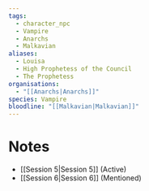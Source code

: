 ```yaml
---
tags:
  - character_npc
  - Vampire
  - Anarchs
  - Malkavian
aliases:
  - Louisa
  - High Prophetess of the Council
  - The Prophetess
organisations:
  - "[[Anarchs|Anarchs]]"
species: Vampire
bloodline: "[[Malkavian|Malkavian]]"
---
```


# Notes


- [[Session 5|Session 5]] (Active)
- [[Session 6|Session 6]] (Mentioned)
